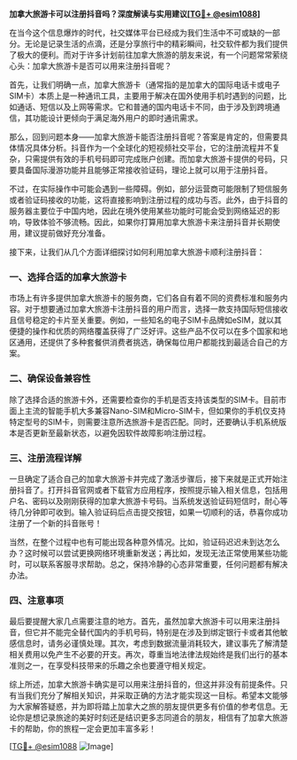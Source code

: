 **加拿大旅游卡可以注册抖音吗？深度解读与实用建议[[TG💪+ @esim1088](https://t.me/s/esim1088)]**

在当今这个信息爆炸的时代，社交媒体平台已经成为我们生活中不可或缺的一部分。无论是记录生活的点滴，还是分享旅行中的精彩瞬间，社交软件都为我们提供了极大的便利。而对于许多计划前往加拿大旅游的朋友来说，有一个问题常常萦绕心头：加拿大旅游卡是否可以用来注册抖音呢？

首先，让我们明确一点，加拿大旅游卡（通常指的是加拿大的国际电话卡或电子SIM卡）本质上是一种通讯工具，主要用于解决在国外使用手机时遇到的问题，比如通话、短信以及上网等需求。它和普通的国内电话卡不同，由于涉及到跨境通信，其功能设计更倾向于满足海外用户的即时通讯需求。

那么，回到问题本身——加拿大旅游卡能否注册抖音呢？答案是肯定的，但需要具体情况具体分析。抖音作为一个全球化的短视频社交平台，它的注册流程并不复杂，只需提供有效的手机号码即可完成账户创建。而加拿大旅游卡提供的号码，只要具备国际漫游功能并且能够正常接收验证码，理论上就可以用于注册抖音。

不过，在实际操作中可能会遇到一些障碍。例如，部分运营商可能限制了短信服务或者验证码接收的功能，这将直接影响到注册过程的成功与否。此外，由于抖音的服务器主要位于中国内地，因此在境外使用某些功能时可能会受到网络延迟的影响，导致体验不够流畅。因此，如果你打算用加拿大旅游卡来注册抖音并长期使用，建议提前做好充分准备。

接下来，让我们从几个方面详细探讨如何利用加拿大旅游卡顺利注册抖音：

### 一、选择合适的加拿大旅游卡

市场上有许多提供加拿大旅游卡的服务商，它们各自有着不同的资费标准和服务内容。对于想要通过加拿大旅游卡注册抖音的用户而言，选择一款支持国际短信接收且信号稳定的卡片至关重要。例如，一些知名的电子SIM卡品牌如eSIM，就以其便捷的操作和优质的网络覆盖获得了广泛好评。这些产品不仅可以在多个国家和地区通用，还提供了多种套餐供消费者挑选，确保每位用户都能找到最适合自己的方案。

### 二、确保设备兼容性

除了选择合适的旅游卡外，还需要检查你的手机是否支持该类型的SIM卡。目前市面上主流的智能手机大多兼容Nano-SIM和Micro-SIM卡，但如果你的手机仅支持特定型号的SIM卡，则需要注意所选旅游卡是否匹配。同时，还要确认手机系统版本是否更新至最新状态，以避免因软件故障影响注册过程。

### 三、注册流程详解

一旦确定了适合自己的加拿大旅游卡并完成了激活步骤后，接下来就是正式开始注册抖音了。打开抖音官网或者下载官方应用程序，按照提示输入相关信息，包括用户名、密码以及刚刚获得的加拿大旅游卡号码。当系统发送验证码短信时，耐心等待几分钟即可收到。输入验证码后点击提交按钮，如果一切顺利的话，恭喜你成功注册了一个新的抖音账号！

当然，在整个过程中也有可能出现各种意外情况。比如，验证码迟迟未到达怎么办？这时候可以尝试更换网络环境重新发送；再比如，发现无法正常使用某些功能时，可以联系客服寻求帮助。总之，保持冷静的心态非常重要，任何问题都有解决办法。

### 四、注意事项

最后要提醒大家几点需要注意的地方。首先，虽然加拿大旅游卡可以用来注册抖音，但它并不能完全替代国内的手机号码，特别是在涉及到绑定银行卡或者其他敏感信息时，请务必谨慎处理。其次，考虑到数据流量消耗较大，建议事先了解清楚相关费用以免产生不必要的开支。再次，尊重当地法律法规始终是我们出行的基本准则之一，在享受科技带来的乐趣之余也要遵守相关规定。

综上所述，加拿大旅游卡确实是可以用来注册抖音的，但这并非没有前提条件。只有当我们充分了解相关知识，并采取正确的方法才能实现这一目标。希望本文能够为大家解答疑惑，并为即将踏上加拿大之旅的朋友提供更多有价值的参考信息。无论你是想记录旅途的美好时刻还是结识更多志同道合的朋友，相信有了加拿大旅游卡的帮助，你的旅程一定会更加丰富多彩！

[[TG💪+ @esim1088](https://t.me/s/esim1088) ![Image](https://i.postimg.cc/4NQfJmqS/Snipaste-2025-05-13-00-14-12.png)]